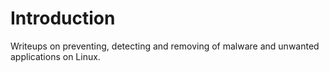 # Introduction

Writeups on preventing, detecting and removing of malware and unwanted applications on Linux.


